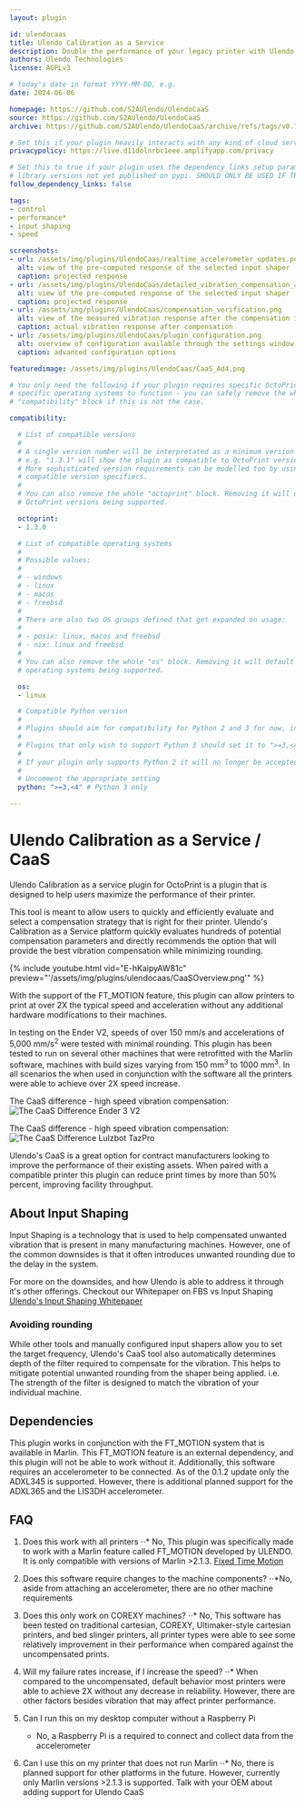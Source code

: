 ```yaml
---
layout: plugin

id: ulendocaas
title: Ulendo Calibration as a Service
description: Double the performance of your legacy printer with Ulendo CaaS. CaaS automatically tunes vibration compensation parameters for firmware using FT-MOTION module, allowing printers to reduce print times by 50% while maintaining high levels of accuracy.
authors: Ulendo Technologies
license: AGPLv3

# today's date in format YYYY-MM-DD, e.g.
date: 2024-06-06

homepage: https://github.com/S2AUlendo/UlendoCaaS
source: https://github.com/S2AUlendo/UlendoCaaS
archive: https://github.com/S2AUlendo/UlendoCaaS/archive/refs/tags/v0.1.3.zip

# Set this if your plugin heavily interacts with any kind of cloud services.
privacypolicy: https://live.d11dolnrbc1eee.amplifyapp.com/privacy

# Set this to true if your plugin uses the dependency_links setup parameter to include
# library versions not yet published on pypi. SHOULD ONLY BE USED IF THERE IS NO OTHER OPTION!
follow_dependency_links: false

tags:
- control
- performance*
- input shaping
- speed

screenshots:
- url: /assets/img/plugins/UlendoCaas/realtime_accelerometer_updates.png
  alt: view of the pre-computed response of the selected input shaper
  caption: projected response
- url: /assets/img/plugins/UlendoCaas/detailed_vibration_compensation_analysis.png
  alt: view of the pre-computed response of the selected input shaper
  caption: projected response
- url: /assets/img/plugins/UlendoCaas/compensation_verification.png
  alt: view of the measured vibration response after the compensation is applied
  caption: actual vibration response after compensation
- url: /assets/img/plugins/UlendoCaas/plugin_configuration.png
  alt: overview of configuration available through the settings window
  caption: advanced configuration options

featuredimage: /assets/img/plugins/UlendoCaas/CaaS_Ad4.png

# You only need the following if your plugin requires specific OctoPrint versions or
# specific operating systems to function - you can safely remove the whole
# "compatibility" block if this is not the case.

compatibility:

  # List of compatible versions
  #
  # A single version number will be interpretated as a minimum version requirement,
  # e.g. "1.3.1" will show the plugin as compatible to OctoPrint versions 1.3.1 and up.
  # More sophisticated version requirements can be modelled too by using PEP440
  # compatible version specifiers.
  #
  # You can also remove the whole "octoprint" block. Removing it will default to all
  # OctoPrint versions being supported.

  octoprint:
  - 1.3.0

  # List of compatible operating systems
  #
  # Possible values:
  #
  # - windows
  # - linux
  # - macos
  # - freebsd
  #
  # There are also two OS groups defined that get expanded on usage:
  #
  # - posix: linux, macos and freebsd
  # - nix: linux and freebsd
  #
  # You can also remove the whole "os" block. Removing it will default to all
  # operating systems being supported.

  os:
  - linux

  # Compatible Python version
  #
  # Plugins should aim for compatibility for Python 2 and 3 for now, in which case the value should be ">=2.7,<4".
  #
  # Plugins that only wish to support Python 3 should set it to ">=3,<4".
  #
  # If your plugin only supports Python 2 it will no longer be accepted on the plugin repository.
  #
  # Uncomment the appropriate setting
  python: ">=3,<4" # Python 3 only

---
```


# Ulendo Calibration as a Service / CaaS

Ulendo Calibration as a service plugin for OctoPrint is a plugin that is designed to help users maximize the performance of their printer. 

This tool is meant to allow users to quickly and efficiently evaluate and select a compensation strategy that is right for their printer. Ulendo's Calibration as a Service platform quickly evaluates hundreds of potential compensation parameters and directly recommends the option that will provide the best vibration compensation while minimizing rounding. 

{% include youtube.html vid="E-hKaipyAW81c" preview="'/assets/img/plugins/ulendocaas/CaaSOverview.png'" %}

With the support of the FT_MOTION feature, this plugin can allow printers to print at over 2X the typical speed and acceleration without any additional hardware modifications to their machines. 

In testing on the Ender V2, speeds of over 150 mm/s and accelerations of 5,000 mm/s<sup>2</sup> were tested with minimal rounding. This plugin has been tested to run on several other machines that were retrofitted with the Marlin software, machines with build sizes varying from 150 mm<sup>3</sup> to 1000 mm<sup>3</sup>. In all scenarios the when used in conjunction with the software all the printers were able to achieve over 2X speed increase.

The CaaS difference - high speed vibration compensation: 
![The CaaS Difference Ender 3 V2][neov2]

[neov2]: /assets/img/plugins/UlendoCaas/CaaS_Ender3NeoV2.png "The CaaS difference"

The CaaS difference - high speed vibration compensation:
![The CaaS Difference Lulzbot TazPro][tazpro]

[tazpro]: /assets/img/plugins/UlendoCaas/CaaS_TazPro.png "The CaaS difference"


Ulendo's CaaS is a great option for contract manufacturers looking to improve the performance of their existing assets. When paired with a compatible printer this plugin can reduce print times by more than 50% percent, improving facility throughput. 


## About Input Shaping
Input Shaping is a technology that is used to help compensated unwanted vibration that is present in many manufacturing machines. However, one of the common downsides is that it often introduces unwanted rounding due to the delay in the system.

For more on the downsides, and how Ulendo is able to address it through it's other offerings. Checkout our Whitepaper on FBS vs Input Shaping
[Ulendo's Input Shaping Whitepaper](https://www.ulendo.io/s/Ulendo-Input-Shaping-Comparison-White-Paper-2023.pdf "Input Shaping Whitepaper")

### Avoiding rounding
While other tools and manually configured input shapers allow you to set the target frequency, Ulendo's CaaS tool also automatically determines depth of the filter required to compensate for the vibration. This helps to mitigate potential unwanted rounding from the shaper being applied. i.e. The strength of the filter is designed to match the vibration of your individual machine.

## Dependencies 
This plugin works in conjunction with the FT_MOTION system that is available in Marlin. This FT_MOTION feature is an external dependency, and this plugin will not be able to work without it. 
Additionally, this software requires an accelerometer to be connected. As of the 0.1.2 update only the ADXL345 is supported. However, there is additional planned support for the ADXL365 and the LIS3DH accelerometer. 

## FAQ
1. Does this work with all printers
    ⋅⋅* No, This plugin was specifically made to work with a Marlin feature called FT_MOTION developed by ULENDO. It is only compatible with versions of Marlin >2.1.3. [Fixed Time Motion](https://marlinfw.org/docs/gcode/M493.html "Fixed Time Motion")

2. Does this software require changes to the machine components?
    ⋅⋅*No, aside from attaching an accelerometer, there are no other machine requirements

3. Does this only work on COREXY machines?
    ⋅⋅* No, This software has been tested on traditional cartesian, COREXY, Ultimaker-style cartesian printers, and bed slinger printers, all printer types were able to see some relatively improvement in their performance when compared against the uncompensated prints. 

4. Will my failure rates increase, if I increase the speed?
    ⋅⋅* When compared to the uncompensated, default behavior most printers were able to achieve 2X without any decrease in reliability. However, there are other factors besides vibration that may affect printer performance.

5. Can I run this on my desktop computer without a Raspberry Pi
    - No, a Raspberry Pi is a required to connect and collect data from the accelerometer

6. Can I use this on my printer that does not run Marlin
    ⋅⋅* No, there is planned support for other platforms in the future. However, currently only Marlin versions >2.1.3 is supported. Talk with your OEM about adding support for Ulendo CaaS